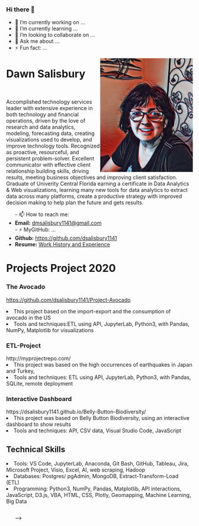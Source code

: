 ### Hi there 👋



- 🔭 I’m currently working on ...
- 🌱 I’m currently learning ...
- 👯 I’m looking to collaborate on ...
- 💬 Ask me about ...
- ⚡ Fun fact: ...

<!DOCTYPE html>
<html lang="en-us">
<head>
  <meta charset="UTF-8">
</head>

<body>
<img img align="right" src="https://github.com/dsalisbury1141/dsalisbury1141/blob/main/avatar.jpg" width="250" alt="current photo">
  <h1>Dawn Salisbury</h1>

  <img align="left|right|middle|top|bottom">

  <p>Accomplished technology services leader with extensive experience in both technology and financial operations, driven by the love of research and data analytics, modeling, forecasting data, creating visualizations used to develop, and improve technology tools. Recognized as proactive, resourceful, and persistent problem-solver. Excellent communicator with effective client relationship building skills, driving results, meeting business objectives and improving client satisfaction. Graduate of Univerity Central Florida earning a certificate in Data Analytics & Web visualizations, learning many new tools for data analytics to extract data across many platforms, create a productive strategy with improved decision making to help plan the future and gets results.
</p>
  
  <ul>
    - 📫 How to reach me:<li><strong>Email:</strong> <a href="#">dmsalisbury1141@gmail.com</a></li>
    - ⚡ MyGitHub: ...<li><strong>Github:</strong> <a href="#">https://github.com/dsalisbury1141</a></li>
  <li><strong>Resume:</strong> <a href="https://docs.google.com/document/d/1hDEv7Sws4b3dcoS3UGpy_E8QpyB3bXhqiMDtimcnUOE/edit?usp=sharing">Work History and Experience</a></li>
  </ul>
  <head>
  
   </head>
   
  
   <h1> Projects Project 2020</h1>
<h3>The Avocado</h3> 

 https://github.com/dsalisbury1141/Project-Avocado
  <li>This project based on the import-export and the consumption of avocado in the US</li>
  <li>Tools and techniques:ETL using API, JupyterLab, Python3, with Pandas, NumPy, Matplotlib for visualizations</h5> 

<h3>ETL-Project</h3> 
 http://myprojectrepo.com/				
 <li>This project was based on the high occurrences of earthquakes in Japan and Turkey,</li>
 <li>Tools and techniques: ETL using API, JupyterLab, Python3, with Pandas, SQLite, remote deployment</li>

<h3>Interactive Dashboard</h3> 
 https://dsalisbury1141.github.io/Belly-Button-Biodiversity/</li>
 <li>This project was based on Belly Button Biodiversity, using an interactive dashboard to show results</li>
 <li>Tools and techniques: API, CSV data, Visual Studio Code, JavaScript</li>


<h2>Technical Skills</h2>
<li>Tools: VS Code, JupyterLab, Anaconda, Git Bash, GitHub, Tableau, Jira, Microsoft Project, Visio, Excel, AI, web scraping, Hadoop</li>
<li>Databases: Postgres/ pgAdmin, MongoDB, Extract-Transform-Load (ETL)</li>
<li>Programming: Python3, NumPy, Pandas, Matplotlib, API interactions, JavaScript, D3.js, VBA, HTML, CSS, Plotly, Geomapping, Machine Learning, Big Data</li>

  <table>
     
   
   
  </table>

  <!-- Bonus link to last class page -->
  
  <ul>
    

</body>

</html>
-->
